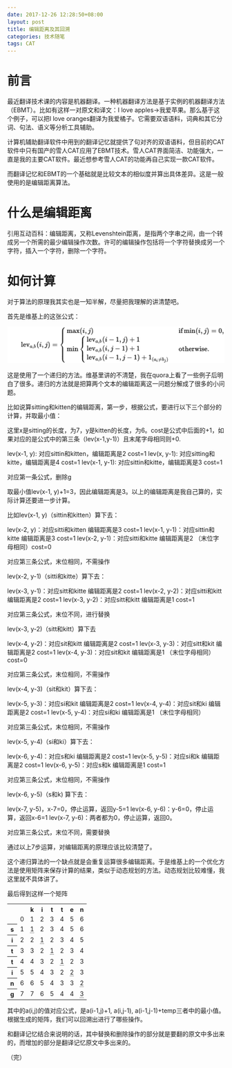 ```yaml
---
date: 2017-12-26 12:28:50+08:00
layout: post
title: 编辑距离及其回溯
categories: 技术随笔
tags: CAT
---
```


# 前言

最近翻译技术课的内容是机器翻译。一种机器翻译方法是基于实例的机器翻译方法（EBMT）。比如有这样一对原文和译文：I love apples->我爱苹果。那么基于这个例子，可以把I love oranges翻译为我爱橘子。它需要双语语料，词典和其它分词、句法、语义等分析工具辅助。

计算机辅助翻译软件中用到的翻译记忆就提供了句对齐的双语语料，但目前的CAT软件中只有国产的雪人CAT应用了EBMT技术。雪人CAT界面简洁、功能强大，一直是我的主要CAT软件。最近想参考雪人CAT的功能再自己实现一款CAT软件。

而翻译记忆和EBMT的一个基础就是比较文本的相似度并算出具体差异。这是一般使用的是编辑距离算法。

# 什么是编辑距离


引用互动百科：编辑距离，又称Levenshtein距离，是指两个字串之间，由一个转成另一个所需的最少编辑操作次数。许可的编辑操作包括将一个字符替换成另一个字符，插入一个字符，删除一个字符。

# 如何计算

对于算法的原理我其实也是一知半解，尽量把我理解的讲清楚吧。

首先是维基上的这张公式：

![](https://github.com/xulihang/xulihang.github.io/raw/master/album/editdistance/formula.png)

这是使用了一个递归的方法。维基里讲的不清楚，我在quora上看了一些例子后明白了很多。递归的方法就是把算两个文本的编辑距离这一问题分解成了很多的小问题。

比如说算sitting和kitten的编辑距离，第一步，根据公式，要进行以下三个部分的计算，并取最小值：

这里x是sitting的长度，为7，y是kitten的长度，为6。cost是公式中后面的+1，如果对应的是公式中的第三条（lev(x-1,y-1)）且末尾字母相同则+0.

lev(x-1, y): 对应sittin和kitten，编辑距离是2 cost=1
lev(x, y-1): 对应sitting和kitte，编辑距离是4 cost=1
lev(x-1, y-1): 对应sittin和kitte，编辑距离是3 cost=1

对应第一条公式，删除g

取最小值lev(x-1, y)+1=3，因此编辑距离是3。以上的编辑距离是我自己算的，实际计算还要进一步计算。

比如lev(x-1, y)（sittin和kitten）算下去：

lev(x-2, y)：对应sitti和kitten 编辑距离是3 cost=1
lev(x-1, y-1)：对应sittin和kitte 编辑距离是3 cost=1
lev(x-2, y-1)：对应sitti和kitte 编辑距离是2 （末位字母相同）cost=0

对应第三条公式，末位相同，不需操作

lev(x-2, y-1)（sitti和kitte）算下去：

lev(x-3, y-1)：对应sitt和kitte 编辑距离是2 cost=1
lev(x-2, y-2)：对应sitti和kitt 编辑距离是2 cost=1
lev(x-3, y-2)：对应sitt和kitt 编辑距离是1 cost=1

对应第三条公式，末位不同，进行替换

lev(x-3, y-2)（sitt和kitt）算下去

lev(x-4, y-2)：对应sit和kitt 编辑距离是2 cost=1
lev(x-3, y-3)：对应sitt和kit 编辑距离是2 cost=1
lev(x-4, y-3)：对应sit和kit 编辑距离是1 （末位字母相同）cost=0

对应第三条公式，末位相同，不需操作

lev(x-4, y-3)（sit和kit）算下去：

lev(x-5, y-3)：对应si和kit 编辑距离是2  cost=1
lev(x-4, y-4)：对应sit和ki 编辑距离是2  cost=1
lev(x-5, y-4)：对应si和ki 编辑距离是1 （末位字母相同）

对应第三条公式，末位相同，不需操作

lev(x-5, y-4)（si和ki）算下去：

lev(x-6, y-4)：对应s和ki 编辑距离是2 cost=1
lev(x-5, y-5)：对应si和k 编辑距离是2 cost=1
lev(x-6, y-5)：对应s和k 编辑距离是1 cost=1

对应第三条公式，末位相同，不需操作

lev(x-6, y-5)（s和k) 算下去：

lev(x-7, y-5)，x-7=0，停止运算，返回y-5=1
lev(x-6, y-6)：y-6=0，停止运算，返回x-6=1
lev(x-7, y-6)：两者都为0，停止运算，返回0。

对应第三条公式，末位不同，需要替换


通过以上7步运算，对编辑距离的原理应该比较清楚了。

这个递归算法的一个缺点就是会重复运算很多编辑距离。于是维基上的一个优化方法是使用矩阵来保存计算的结果，类似于动态规划的方法。动态规划比较难懂，我这里就不具体讲了。

最后得到这样一个矩阵


<table class="wikitable">
<tbody><tr>
<td></td>
<td></td>
<th>k</th>
<th>i</th>
<th>t</th>
<th>t</th>
<th>e</th>
<th>n</th>
</tr>
<tr>
<td></td>
<td>0</td>
<td>1</td>
<td>2</td>
<td>3</td>
<td>4</td>
<td>5</td>
<td>6</td>
</tr>
<tr>
<th>s</th>
<td>1</td>
<td><span title="substitution of 's' for 'k'" style="border-bottom:1px dotted">1</span></td>
<td>2</td>
<td>3</td>
<td>4</td>
<td>5</td>
<td>6</td>
</tr>
<tr>
<th>i</th>
<td>2</td>
<td>2</td>
<td><span title="'i' equals 'i'" style="border-bottom:1px dotted">1</span></td>
<td>2</td>
<td>3</td>
<td>4</td>
<td>5</td>
</tr>
<tr>
<th>t</th>
<td>3</td>
<td>3</td>
<td>2</td>
<td><span title="'t' equals 't'" style="border-bottom:1px dotted">1</span></td>
<td>2</td>
<td>3</td>
<td>4</td>
</tr>
<tr>
<th>t</th>
<td>4</td>
<td>4</td>
<td>3</td>
<td>2</td>
<td><span title="'t' equals 't'" style="border-bottom:1px dotted">1</span></td>
<td>2</td>
<td>3</td>
</tr>
<tr>
<th>i</th>
<td>5</td>
<td>5</td>
<td>4</td>
<td>3</td>
<td>2</td>
<td><span title="substitution of 'i' for 'e'" style="border-bottom:1px dotted">2</span></td>
<td>3</td>
</tr>
<tr>
<th>n</th>
<td>6</td>
<td>6</td>
<td>5</td>
<td>4</td>
<td>3</td>
<td>3</td>
<td><span title="'n' equals 'n'" style="border-bottom:1px dotted">2</span></td>
</tr>
<tr>
<th>g</th>
<td>7</td>
<td>7</td>
<td>6</td>
<td>5</td>
<td>4</td>
<td>4</td>
<td><span title="insert 'g'" style="border-bottom:1px dotted">3</span></td>
</tr>
</tbody></table>


其中的a(i,j)的值对应公式，是a(i-1,j)+1, a(i,j-1), a(i-1,j-1)+temp三者中的最小值。根据生成的矩阵，我们可以回溯出进行了哪些操作。

和翻译记忆结合来说明的话，其中替换和删除操作的部分就是要翻的原文中多出来的，而增加的部分是翻译记忆原文中多出来的。

（完）












